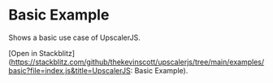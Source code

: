 # Basic Example

Shows a basic use case of UpscalerJS.

[Open in Stackblitz](https://stackblitz.com/github/thekevinscott/upscalerjs/tree/main/examples/basic?file=index.js&title=UpscalerJS: Basic Example).
